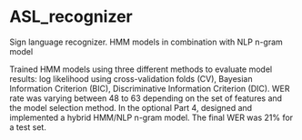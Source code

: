 # ASL_recognizer
Sign language recognizer. HMM models in combination with NLP n-gram model

Trained HMM models using three different methods to evaluate model results: 
log likelihood using cross-validation folds (CV), Bayesian Information Criterion (BIC), Discriminative Information Criterion (DIC).
WER rate was varying between 48 to 63 depending on the set of features and the model selection method.
In the optional Part 4, designed and implemented a hybrid HMM/NLP n-gram model. The final WER was 21% for a test set.
